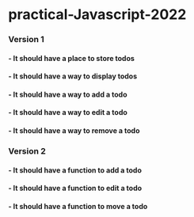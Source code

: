 # practical-Javascript-2022

### Version 1

#### - It should have a place to store todos

#### - It should have a way to display todos

#### - It should have a way to add a todo

#### - It should have a way to edit a todo

#### - It should have a way to remove a todo

### Version 2

#### - It should have a function to add a todo

#### - It should have a function to edit a todo

#### - It should have a function to move a todo
